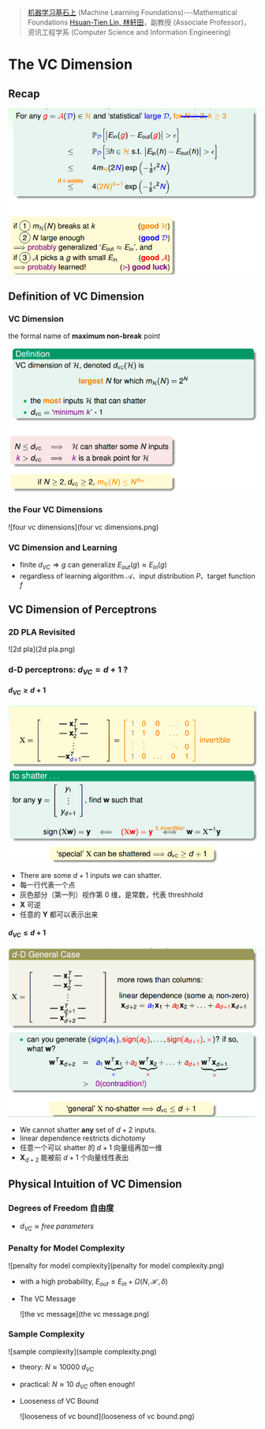 > [机器学习基石上](https://www.coursera.org/learn/ntumlone-mathematicalfoundations) (Machine Learning Foundations)---Mathematical Foundations
> [Hsuan-Tien Lin, 林轩田](https://www.coursera.org/instructor/htlin)，副教授 (Associate Professor)，资讯工程学系 (Computer Science and Information Engineering)

# The VC Dimension

## Recap

![recap](recap.png)

## Definition of VC Dimension

### VC Dimension

the formal name of **maximum non-break** point

![definition](definition.png)

### the Four VC Dimensions 

![four vc dimensions](four vc dimensions.png)

### VC Dimension and Learning

- finite $d_{VC}\Longrightarrow g$ can generalize $E_{out}(g)\approx E_{in}(g)$ 
- regardless of learning algorithm $\mathcal A$、input distribution $P$、target function $f$ 

## VC Dimension of Perceptrons

### 2D PLA Revisited

![2d pla](2d pla.png)

### d-D perceptrons: $d_{VC}=d+1\ ?$ 

#### $d_{VC}\geq d+1$ 

![大于d+1](大于d+1.png)

- There are some $d + 1$ inputs we can shatter.
- 每一行代表一个点
- 灰色部分（第一列）视作第 0 维，是常数，代表 threshhold
- $\mathbf X$ 可逆
- 任意的 $\mathbf Y$ 都可以表示出来

#### $d_{VC}\leq d+1$ 

![小于等于d+1](小于等于d+1.png)

- We cannot shatter **any** set of $d + 2$ inputs.
- linear dependence restricts dichotomy
- 任意一个可以 shatter 的 $d+1$ 向量组再加一维
- $\mathbf X_{d+2}$ 能被前 $d+1$ 个向量线性表出

## Physical Intuition of VC Dimension

### Degrees of Freedom 自由度

- $d_{VC} ≈ free\; parameters$ 


### Penalty for Model Complexity

![penalty for model complexity](penalty for model complexity.png)

- with a high probability, $E_{out}\le E_{in}+\Omega (N,\mathcal H,\delta)$ 

- The VC Message 

  ![the vc message](the vc message.png)

### Sample Complexity

![sample complexity](sample complexity.png)

- theory: $N ≈ 10000\ d_{VC}$

- practical: $N ≈ 10\ d_{VC}$ often enough!

- Looseness of VC Bound

  ![looseness of vc bound](looseness of vc bound.png)

